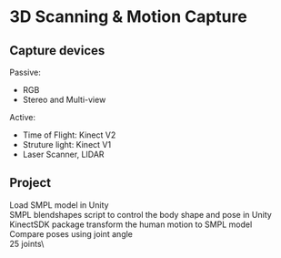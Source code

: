 # 3D Scanning & Motion Capture

## Capture devices
Passive:
- RGB
- Stereo and Multi-view

Active:
- Time of Flight: Kinect V2
- Struture light: Kinect V1
- Laser Scanner, LIDAR


## Project
Load SMPL model in Unity\
SMPL blendshapes script to control the body shape and pose in Unity\
KinectSDK package transform the human motion to SMPL model\
Compare poses using joint angle\
25 joints\
